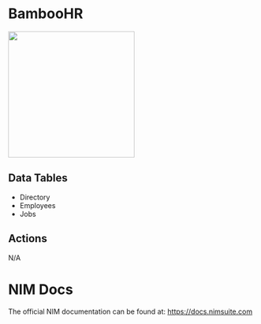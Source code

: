 # BambooHR
<img src="https://github.com/Tools4ever-NIM/NIM-System-REST-BambooHR/assets/24281600/77e2ba66-c32f-45f6-9621-f32ba7d424a0" width="256px" />


## Data Tables
- Directory
- Employees
- Jobs


## Actions
N/A

# NIM Docs
The official NIM documentation can be found at: https://docs.nimsuite.com


